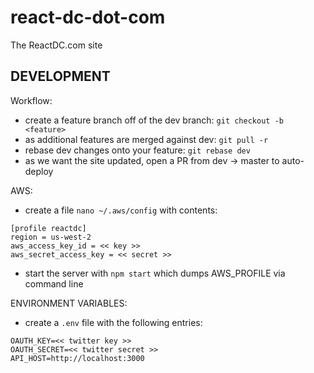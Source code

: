 # react-dc-dot-com
The ReactDC.com site

## DEVELOPMENT

Workflow:
 - create a feature branch off of the dev branch: `git checkout -b <feature>`
 - as additional features are merged against dev: `git pull -r`
 - rebase dev changes onto your feature: `git rebase dev`
 - as we want the site updated, open a PR from dev -> master to auto-deploy

AWS:
 - create a file `nano ~/.aws/config` with contents:

 ```
 [profile reactdc]
 region = us-west-2
 aws_access_key_id = << key >>
 aws_secret_access_key = << secret >>
 ```

 - start the server with `npm start` which dumps AWS_PROFILE via command line

ENVIRONMENT VARIABLES:
 - create a `.env` file with the following entries:

 ```
 OAUTH_KEY=<< twitter key >>
 OAUTH_SECRET=<< twitter secret >>
 API_HOST=http://localhost:3000
 ```
